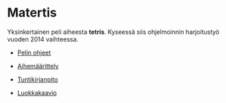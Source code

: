 Matertis
========

Yksinkertainen peli aiheesta **tetris**. Kyseessä siis ohjelmoinnin harjoitustyö vuoden 2014 vaihteessa.

* [Pelin ohjeet](Dokumentointi/ohjeet.md)

* [Aihemäärittely](Dokumentointi/aiheenKuvausJaRakenne.md)<br>
* [Tuntikirjanpito](Dokumentointi/tuntikirjanpito.md)<br>
* [Luokkakaavio](Dokumentointi/luokkakaavio.png)
